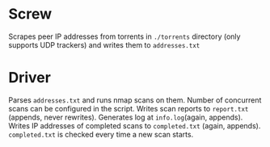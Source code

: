 # Screw
Scrapes peer IP addresses from torrents in `./torrents` directory (only supports UDP trackers) and writes them to `addresses.txt`
# Driver
Parses `addresses.txt` and runs nmap scans on them. Number of concurrent scans can be configured in the script. Writes scan reports to `report.txt` (appends, never rewrites). Generates log at `info.log`(again, appends). Writes IP addresses of completed scans to `completed.txt` (again, appends). `completed.txt` is checked every time a new scan starts.

